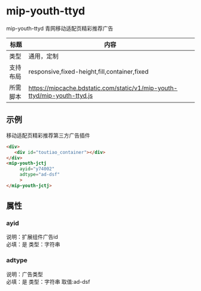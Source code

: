 # mip-youth-ttyd

mip-youth-ttyd 青网移动适配页精彩推荐广告

标题|内容
----|----
类型|通用，定制
支持布局|responsive,fixed-height,fill,container,fixed
所需脚本|https://mipcache.bdstatic.com/static/v1/mip-youth-ttyd/mip-youth-ttyd.js

## 示例

移动适配页精彩推荐第三方广告插件
```html
<div>
   <div id="toutiao_container"></div>
</div>	
<mip-youth-jctj 
     ayid="y74002"
	 adtype="ad-dsf"
     >
</mip-youth-jctj>
```

## 属性

### ayid

说明：扩展组件广告id  
必填：是
类型：字符串

### adtype

说明：广告类型  
必填：是
类型：字符串
取值:ad-dsf
 